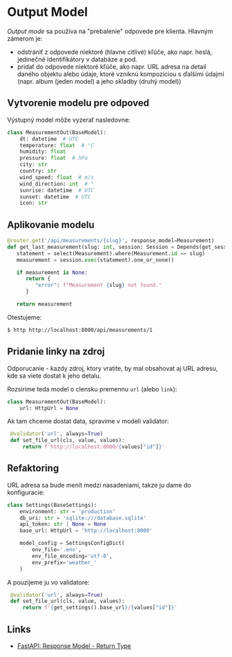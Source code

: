 # Output Model

_Output mode_ sa používa na "prebalenie" odpovede pre klienta. Hlavným zámerom je:

* odstrániť z odpovede niektoré (hlavne citlivé) kľúče, ako napr. heslá, jedinečné identifikátory v databáze a pod.
* pridať do odpovede niektoré kľúče, ako napr. URL adresa na detail daného objektu alebo údaje, ktoré vzniknú
  kompozíciou s ďalšími údajmi (napr. album (jeden model) a jeho skladby (druhý model))


## Vytvorenie modelu pre odpoved

Výstupný model môže vyzerať nasledovne:

```python
class MeasurementOut(BaseModel):
    dt: datetime  # UTC
    temperature: float  # °C
    humidity: float
    pressure: float  # hPa
    city: str
    country: str
    wind_speed: float  # m/s
    wind_direction: int  # °
    sunrise: datetime  # UTC
    sunset: datetime  # UTC
    icon: str
```


## Aplikovanie modelu

```python
@router.get('/api/measurements/{slug}', response_model=Measurement)
def get_last_measurement(slug: int, session: Session = Depends(get_session)):
   statement = select(Measurement).where(Measurement.id == slug)
   measurement = session.exec(statement).one_or_none()

   if measurement is None:
      return {
         "error": f"Measurement {slug} not found."
      }

   return measurement
```

Otestujeme:

```bash
$ http http://localhost:8000/api/measurements/1
```


## Pridanie linky na zdroj

Odporucanie - kazdy zdroj, ktory vratite, by mal obsahovat aj URL adresu, kde sa viete dostat k jeho detalu.

Rozsirime teda model o clensku premennu `url` (alebo `link`):

```python
class MeasurementOut(BaseModel):
    url: HttpUrl = None
```

Ak tam chceme dostat data, spravime v modeli validator:

```python
 @validator('url', always=True)
 def set_file_url(cls, value, values):
     return f'http://localhost:8000/{values["id"]}'
```


## Refaktoring

URL adresa sa bude menit medzi nasadeniami, takze ju dame do konfiguracie:

```python
class Settings(BaseSettings):
    environment: str = 'production'
    db_uri: str = 'sqlite:///database.sqlite'
    api_token: str | None = None
    base_url: HttpUrl = 'http://localhost:8000'

    model_config = SettingsConfigDict(
        env_file='.env',
        env_file_encoding='utf-8',
        env_prefix='weather_'
    )
```

A pouzijeme ju vo validatore:

```python
 @validator('url', always=True)
 def set_file_url(cls, value, values):
     return f'{get_settings().base_url}/{values["id"]}'
```


## Links

* [FastAPI: Response Model - Return Type](https://fastapi.tiangolo.com/tutorial/response-model/)
